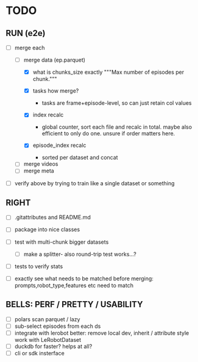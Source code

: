 # TODO
## RUN (e2e)
- [ ] merge each
  - [ ] merge data (ep.parquet)
    - [x] what is chunks_size exactly
      """Max number of episodes per chunk."""

    - [x] tasks how merge?
      - tasks are frame+episode-level, so can just retain col values
    - [x] index recalc
      - global counter, sort each file and recalc in total. maybe also efficient to only do one. unsure if order matters here.
    - [x] episode_index recalc
      - sorted per dataset and concat
  - [ ] merge videos
  - [ ] merge meta
- [ ] verify above by trying to train like a single dataset or something


## RIGHT
- [ ] .gitattributes and README.md
- [ ] package into nice classes
- [ ] test with multi-chunk bigger datasets
  - [ ] make a splitter- also round-trip test works...?
- [ ] tests to verify stats
- [ ] exactly see what needs to be matched before merging: prompts,robot_type,features etc need to match



## BELLS: PERF / PRETTY / USABILITY
- [ ] polars scan parquet / lazy
- [ ] sub-select episodes from each ds
- [ ] integrate with lerobot better: remove local dev, inherit / attribute style work with LeRobotDataset
- [ ] duckdb for faster? helps at all?
- [ ] cli or sdk insterface
